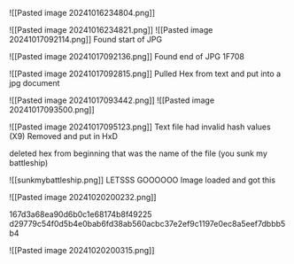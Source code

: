 ![[Pasted image 20241016234804.png]]

![[Pasted image 20241016234821.png]]
![[Pasted image 20241017092114.png]]
Found start of JPG

![[Pasted image 20241017092136.png]]
Found end of JPG
1F708

![[Pasted image 20241017092815.png]]
Pulled Hex from text and put into a jpg document





![[Pasted image 20241017093442.png]]
![[Pasted image 20241017093500.png]]



![[Pasted image 20241017095123.png]]
Text file had invalid hash values (X9)
Removed and put in HxD

deleted hex from beginning that was the name of the file (you sunk my battleship)

![[sunkmybattleship.png]]
LETSSS GOOOOOO
Image loaded and got this

![[Pasted image 20241020200232.png]]

167d3a68ea90d6b0c1e68174b8f49225
d29779c54f0d5b4e0bab6fd38ab560acbc37e2ef9c1197e0ec8a5eef7dbbb5b4

![[Pasted image 20241020200315.png]]
